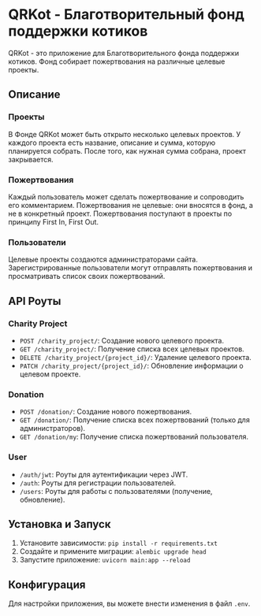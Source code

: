 # QRKot - Благотворительный фонд поддержки котиков

QRKot - это приложение для Благотворительного фонда поддержки котиков. Фонд собирает пожертвования на различные целевые проекты.

## Описание

### Проекты

В Фонде QRKot может быть открыто несколько целевых проектов. У каждого проекта есть название, описание и сумма, которую планируется собрать. После того, как нужная сумма собрана, проект закрывается.

### Пожертвования

Каждый пользователь может сделать пожертвование и сопроводить его комментарием. Пожертвования не целевые: они вносятся в фонд, а не в конкретный проект. Пожертвования поступают в проекты по принципу First In, First Out.

### Пользователи

Целевые проекты создаются администраторами сайта. Зарегистрированные пользователи могут отправлять пожертвования и просматривать список своих пожертвований.

## API Роуты

### Charity Project

- `POST /charity_project/`: Создание нового целевого проекта.
- `GET /charity_project/`: Получение списка всех целевых проектов.
- `DELETE /charity_project/{project_id}/`: Удаление целевого проекта.
- `PATCH /charity_project/{project_id}/`: Обновление информации о целевом проекте.

### Donation

- `POST /donation/`: Создание нового пожертвования.
- `GET /donation/`: Получение списка всех пожертвований (только для администраторов).
- `GET /donation/my`: Получение списка пожертвований пользователя.

### User

- `/auth/jwt`: Роуты для аутентификации через JWT.
- `/auth`: Роуты для регистрации пользователей.
- `/users`: Роуты для работы с пользователями (получение, обновление).

## Установка и Запуск

1. Установите зависимости: `pip install -r requirements.txt`
2. Создайте и примените миграции: `alembic upgrade head`
3. Запустите приложение: `uvicorn main:app --reload`

## Конфигурация

Для настройки приложения, вы можете внести изменения в файл `.env`.
